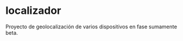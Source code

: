 localizador
===========

Proyecto de geolocalización de varios dispositivos en fase sumamente beta.
